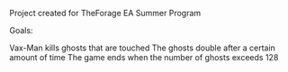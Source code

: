 Project created for TheForage EA Summer Program

Goals:

Vax-Man kills ghosts that are touched
The ghosts double after a certain amount of time
The game ends when the number of ghosts exceeds 128
